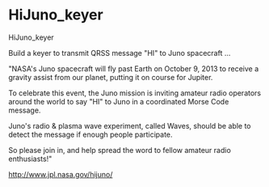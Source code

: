HiJuno_keyer
============

HiJuno_keyer


Build a keyer to transmit QRSS message "HI" to Juno spacecraft ... 



"NASA's Juno spacecraft will fly past Earth on October 9, 2013 to receive a gravity assist from our planet, 
putting it on course for Jupiter. 

To celebrate this event, the Juno mission is inviting amateur radio operators around the world to say "HI" to Juno 
in a coordinated Morse Code message. 

Juno's radio & plasma wave experiment, called Waves, should be able to detect the message if enough people
participate. 

So please join in, and help spread the word to fellow amateur radio enthusiasts!" 

http://www.jpl.nasa.gov/hijuno/
